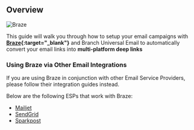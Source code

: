 ## Overview

![Braze](/_assets/img/pages/email/braze/braze.png)

This guide will walk you through how to setup your email campaigns with **[Braze](https://www.braze.com/){:target="\_blank"}** and Branch Universal Email to automatically convert your email links into **multi-platform deep links**

### Using Braze via Other Email Integrations

If you are using Braze in conjunction with other Email Service Providers, please follow their integration guides instead.  

Below are the following ESPs that work with Braze:

- [Mailjet](/emails/mailjet/)
- [SendGrid](/emails/sendgrid/)
- [Sparkpost](/emails/sparkpost/)
